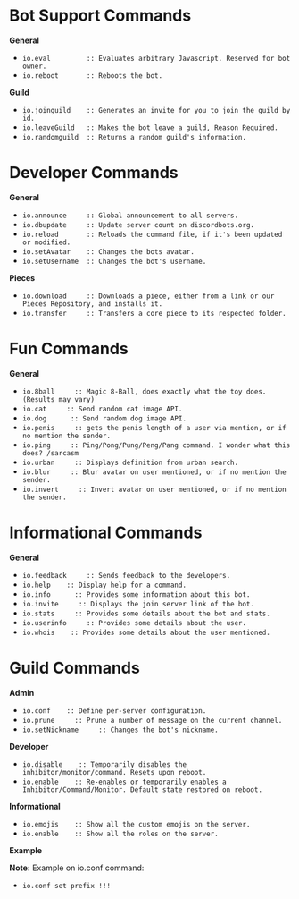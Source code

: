 <h1 id="bot support commands">Bot Support Commands</h1>

<p><strong>General</strong></p>
<ul>
  <li><code class="highlighter-rouge">io.eval         :: Evaluates arbitrary Javascript. Reserved for bot owner.</code></li>
  <li><code class="highlighter-rouge">io.reboot       :: Reboots the bot.</code></li>
</ul>

<p><strong>Guild</strong></p>
<ul>
  <li><code class="highlighter-rouge">io.joinguild    :: Generates an invite for you to join the guild by id.</code></li>
  <li><code class="highlighter-rouge">io.leaveGuild   :: Makes the bot leave a guild, Reason Required.</code></li>
  <li><code class="highlighter-rouge">io.randomguild  :: Returns a random guild's information.</code></li>
</ul>

<h1 id="developer commands">Developer Commands</h1>

<p><strong>General</strong></p>
<ul>
  <li><code class="highlighter-rouge">io.announce     :: Global announcement to all servers.</code></li>
  <li><code class="highlighter-rouge">io.dbupdate     :: Update server count on discordbots.org.</code></li>
  <li><code class="highlighter-rouge">io.reload       :: Reloads the command file, if it's been updated or modified.</code></li>
  <li><code class="highlighter-rouge">io.setAvatar    :: Changes the bots avatar.</code></li>
  <li><code class="highlighter-rouge">io.setUsername  :: Changes the bot's username.</code></li>
</ul>

<p><strong>Pieces</strong></p>
<ul>
  <li><code class="highlighter-rouge">io.download     :: Downloads a piece, either from a link or our Pieces Repository, and installs it.</code></li>
  <li><code class="highlighter-rouge">io.transfer     :: Transfers a core piece to its respected folder.</code></li>
</ul>

<h1 id="fun commands">Fun Commands</h1>

<p><strong>General</strong></p>
<ul>
  <li><code class="highlighter-rouge">io.8ball     :: Magic 8-Ball, does exactly what the toy does. (Results may vary)</code></li>
  <li><code class="highlighter-rouge">io.cat     :: Send random cat image API.</code></li>
  <li><code class="highlighter-rouge">io.dog      :: Send random dog image API.</code></li>
  <li><code class="highlighter-rouge">io.penis     :: gets the penis length of a user via mention, or if no mention the sender.</code></li>
  <li><code class="highlighter-rouge">io.ping     :: Ping/Pong/Pung/Peng/Pang command. I wonder what this does? /sarcasm</code></li>
  <li><code class="highlighter-rouge">io.urban     :: Displays definition from urban search.</code></li>
  <li><code class="highlighter-rouge">io.blur     :: Blur avatar on user mentioned, or if no mention the sender.</code></li>
  <li><code class="highlighter-rouge">io.invert     :: Invert avatar on user mentioned, or if no mention the sender.</code></li>
</ul>

<h1 id="informational commands">Informational Commands</h1>

<p><strong>General</strong></p>
<ul>
  <li><code class="highlighter-rouge">io.feedback     :: Sends feedback to the developers.</code></li>
  <li><code class="highlighter-rouge">io.help    :: Display help for a command.</code></li>
  <li><code class="highlighter-rouge">io.info      :: Provides some information about this bot.</code></li>
  <li><code class="highlighter-rouge">io.invite     :: Displays the join server link of the bot.</code></li>
  <li><code class="highlighter-rouge">io.stats     :: Provides some details about the bot and stats.</code></li>
  <li><code class="highlighter-rouge">io.userinfo     :: Provides some details about the user.</code></li>
  <li><code class="highlighter-rouge">io.whois    :: Provides some details about the user mentioned.</code></li>
</ul>

<h1 id="guild commands">Guild Commands</h1>

<p><strong>Admin</strong></p>
<ul>
  <li><code class="highlighter-rouge">io.conf    :: Define per-server configuration.</code></li>
  <li><code class="highlighter-rouge">io.prune     :: Prune a number of message on the current channel.</code></li>
  <li><code class="highlighter-rouge">io.setNickname     :: Changes the bot's nickname.</code></li>
</ul>

<p><strong>Developer</strong></p>
<ul>
  <li><code class="highlighter-rouge">io.disable    :: Temporarily disables the inhibitor/monitor/command. Resets upon reboot.</code></li>
  <li><code class="highlighter-rouge">io.enable    :: Re-enables or temporarily enables a Inhibitor/Command/Monitor. Default state restored on reboot.</code></li>
</ul>

<p><strong>Informational</strong></p>
<ul>
  <li><code class="highlighter-rouge">io.emojis    :: Show all the custom emojis on the server.</code></li>
  <li><code class="highlighter-rouge">io.enable    :: Show all the roles on the server.</code></li>
</ul>

<p><strong>Example</strong></p>

<p><strong>Note:</strong> Example on io.conf command:</p>
<ul>
  <li><code class="highlighter-rouge">io.conf set prefix !!!</code></li>
</ul>
